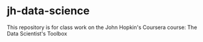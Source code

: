 # jh-data-science
This repository is for class work on the John Hopkin's Coursera course: The Data Scientist's Toolbox 
